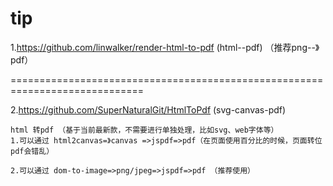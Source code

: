 # tip
1.https://github.com/linwalker/render-html-to-pdf (html--pdf) （推荐png--》pdf）

=============================================================================

2.https://github.com/SuperNaturalGit/HtmlToPdf (svg-canvas-pdf)

```
html 转pdf （基于当前最新款，不需要进行单独处理，比如svg、web字体等）
1.可以通过 html2canvas=》canvas =>jspdf=>pdf（在页面使用百分比的时候，页面转位pdf会错乱）

2.可以通过 dom-to-image=>png/jpeg=>jspdf=>pdf （推荐使用）

```
